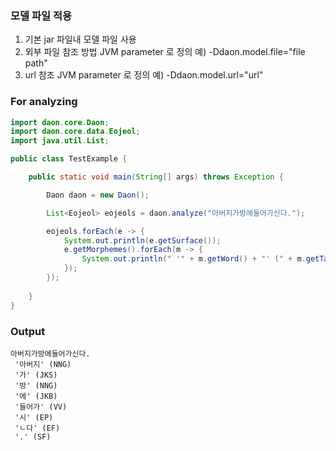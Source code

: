 ### 모델 파일 적용

1. 기본 jar 파일내 모델 파일 사용
2. 외부 파일 참조 방법 JVM parameter 로 정의 예) -Ddaon.model.file="file path"
3. url 참조 JVM parameter 로 정의 예) -Ddaon.model.url="url"


### For analyzing

```java
import daon.core.Daon;
import daon.core.data.Eojeol;
import java.util.List;

public class TestExample {

    public static void main(String[] args) throws Exception {

        Daon daon = new Daon();

        List<Eojeol> eojeols = daon.analyze("아버지가방에들어가신다.");

        eojeols.forEach(e -> {
            System.out.println(e.getSurface());
            e.getMorphemes().forEach(m -> {
                System.out.println(" '" + m.getWord() + "' (" + m.getTag() + ")");
            });
        });
      
    }
}

```

### Output

```$xslt
아버지가방에들어가신다.
 '아버지' (NNG)
 '가' (JKS)
 '방' (NNG)
 '에' (JKB)
 '들어가' (VV)
 '시' (EP)
 'ㄴ다' (EF)
 '.' (SF)
```
